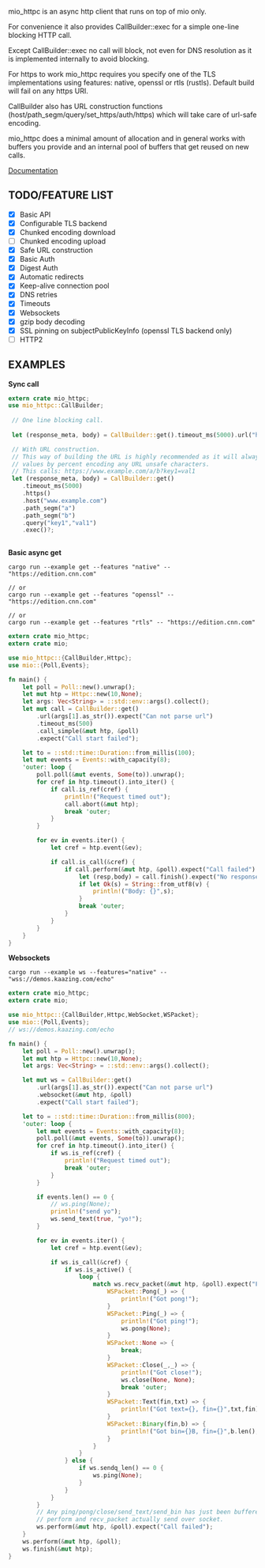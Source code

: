
mio_httpc is an async http client that runs on top of mio only. 

For convenience it also provides CallBuilder::exec for a simple one-line blocking HTTP call.

Except CallBuilder::exec no call will block, not even for DNS resolution as it is implemented internally to avoid blocking.

For https to work mio_httpc requires you specify one of the TLS implementations using features: native, openssl or rtls (rustls).
Default build will fail on any https URI.

CallBuilder also has URL construction functions (host/path_segm/query/set_https/auth/https) which will take care of url-safe encoding.

mio_httpc does a minimal amount of allocation and in general works with buffers you provide and an internal pool
of buffers that get reused on new calls.

[Documentation](https://docs.rs/mio_httpc/)


## TODO/FEATURE LIST

- [x] Basic API
- [x] Configurable TLS backend
- [x] Chunked encoding download
- [ ] Chunked encoding upload
- [x] Safe URL construction
- [x] Basic Auth
- [x] Digest Auth
- [x] Automatic redirects
- [x] Keep-alive connection pool
- [x] DNS retries
- [x] Timeouts
- [x] Websockets
- [x] gzip body decoding
- [x] SSL pinning on subjectPublicKeyInfo (openssl TLS backend only)
- [ ] HTTP2

## EXAMPLES

**Sync call**

```rust
extern crate mio_httpc;
use mio_httpc::CallBuilder;
 
 // One line blocking call.
 
 let (response_meta, body) = CallBuilder::get().timeout_ms(5000).url("http://www.example.com")?.exec()?;

 // With URL construction.
 // This way of building the URL is highly recommended as it will always result in correct
 // values by percent encoding any URL unsafe characters.
 // This calls: https://www.example.com/a/b?key1=val1
 let (response_meta, body) = CallBuilder::get()
    .timeout_ms(5000)
    .https()
    .host("www.example.com")
    .path_segm("a")
    .path_segm("b")
    .query("key1","val1")
    .exec()?;
 
```

**Basic async get**

```
cargo run --example get --features "native" -- "https://edition.cnn.com"

// or
cargo run --example get --features "openssl" -- "https://edition.cnn.com"

// or
cargo run --example get --features "rtls" -- "https://edition.cnn.com"
```

```rust
extern crate mio_httpc;
extern crate mio;

use mio_httpc::{CallBuilder,Httpc};
use mio::{Poll,Events};

fn main() {
    let poll = Poll::new().unwrap();
    let mut htp = Httpc::new(10,None);
    let args: Vec<String> = ::std::env::args().collect();
    let mut call = CallBuilder::get()
        .url(args[1].as_str()).expect("Can not parse url")
        .timeout_ms(500)
        .call_simple(&mut htp, &poll)
        .expect("Call start failed");

    let to = ::std::time::Duration::from_millis(100);
    let mut events = Events::with_capacity(8);
    'outer: loop {
        poll.poll(&mut events, Some(to)).unwrap();
        for cref in htp.timeout().into_iter() {
            if call.is_ref(cref) {
                println!("Request timed out");
                call.abort(&mut htp);
                break 'outer;
            }
        }

        for ev in events.iter() {
            let cref = htp.event(&ev);

            if call.is_call(&cref) {
                if call.perform(&mut htp, &poll).expect("Call failed") {
                    let (resp,body) = call.finish().expect("No response");
                    if let Ok(s) = String::from_utf8(v) {
                        println!("Body: {}",s);
                    }
                    break 'outer;
                }
            }
        }
    }
}
```

**Websockets**

```
cargo run --example ws --features="native" -- "wss://demos.kaazing.com/echo"
```

```rust
extern crate mio_httpc;
extern crate mio;

use mio_httpc::{CallBuilder,Httpc,WebSocket,WSPacket};
use mio::{Poll,Events};
// ws://demos.kaazing.com/echo

fn main() {
    let poll = Poll::new().unwrap();
    let mut htp = Httpc::new(10,None);
    let args: Vec<String> = ::std::env::args().collect();

    let mut ws = CallBuilder::get()
        .url(args[1].as_str()).expect("Can not parse url")
        .websocket(&mut htp, &poll)
        .expect("Call start failed");

    let to = ::std::time::Duration::from_millis(800);
    'outer: loop {
        let mut events = Events::with_capacity(8);
        poll.poll(&mut events, Some(to)).unwrap();
        for cref in htp.timeout().into_iter() {
            if ws.is_ref(cref) {
                println!("Request timed out");
                break 'outer;
            }
        }

        if events.len() == 0 {
            // ws.ping(None);
            println!("send yo");
            ws.send_text(true, "yo!");
        }

        for ev in events.iter() {
            let cref = htp.event(&ev);

            if ws.is_call(&cref) {
                if ws.is_active() {
                    loop {
                        match ws.recv_packet(&mut htp, &poll).expect("Failed recv") {
                            WSPacket::Pong(_) => {
                                println!("Got pong!");
                            }
                            WSPacket::Ping(_) => {
                                println!("Got ping!");
                                ws.pong(None);
                            }
                            WSPacket::None => {
                                break;
                            }
                            WSPacket::Close(_,_) => {
                                println!("Got close!");
                                ws.close(None, None);
                                break 'outer;
                            }
                            WSPacket::Text(fin,txt) => {
                                println!("Got text={}, fin={}",txt,fin);
                            }
                            WSPacket::Binary(fin,b) => {
                                println!("Got bin={}B, fin={}",b.len(),fin);
                            }
                        }
                    }
                } else {
                    if ws.sendq_len() == 0 {
                        ws.ping(None);
                    }
                }
            }
        }
        // Any ping/pong/close/send_text/send_bin has just been buffered.
        // perform and recv_packet actually send over socket.
        ws.perform(&mut htp, &poll).expect("Call failed");
    }
    ws.perform(&mut htp, &poll);
    ws.finish(&mut htp);
}
```

